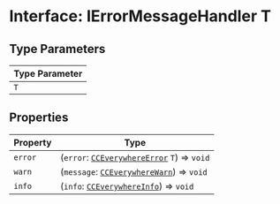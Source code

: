 # Interface: IErrorMessageHandler T

## Type Parameters

| Type Parameter |
| ------ |
| `T` |

## Properties

| Property | Type |
| ------ | ------ |
| `error` | (`error`: [`CCEverywhereError`](../../CCEverywhereError/classes/cc-everywhere-error.md) `T`) => `void` |
| `warn` | (`message`: [`CCEverywhereWarn`](../../CCEverywhereError.types/interfaces/cc-everywhere-warn.md)) => `void` |
| `info` | (`info`: [`CCEverywhereInfo`](../../CCEverywhereError.types/interfaces/cc-everywhere-info.md)) => `void` |

